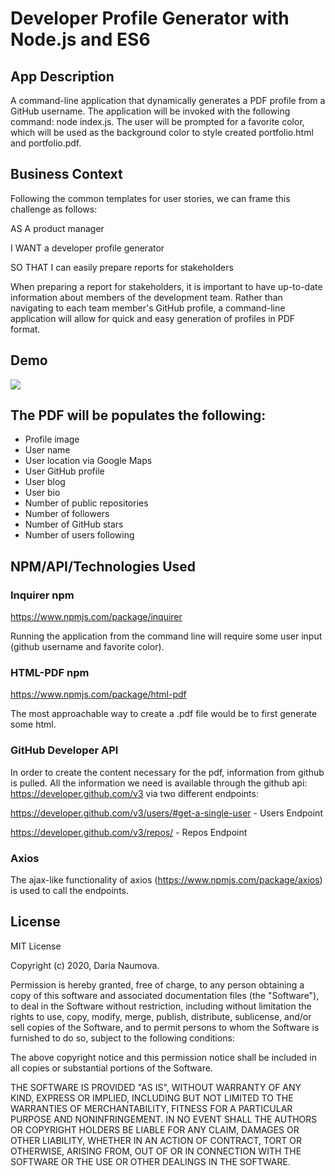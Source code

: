# Developer Profile Generator with Node.js and ES6

## App Description

A command-line application that dynamically generates a PDF profile from a GitHub username. The application will be invoked with the following command:
node index.js. The user will be prompted for a favorite color, which will be used as the background color to style created portfolio.html and portfolio.pdf.

##  Business Context

Following the common templates for user stories, we can frame this challenge as follows:  

AS A product manager

I WANT a developer profile generator

SO THAT I can easily prepare reports for stakeholders  

When preparing a report for stakeholders, it is important to have up-to-date information about members of the development team. Rather than navigating to each team member's GitHub profile, a command-line application will allow for quick and easy generation of profiles in PDF format.

## Demo

![](developer-profile-generator.gif)

## The PDF will be populates the following:

- Profile image
- User name
- User location via Google Maps
- User GitHub profile
- User blog
- User bio
- Number of public repositories
- Number of followers
- Number of GitHub stars
- Number of users following

##  NPM/API/Technologies Used

### Inquirer npm

https://www.npmjs.com/package/inquirer 

Running the application from the command line will require some user input (github username and favorite color).

### HTML-PDF npm
https://www.npmjs.com/package/html-pdf

The most approachable way to create a .pdf file would be to first generate some html. 

### GitHub Developer API

In order to create the content necessary for the pdf, information from github is pulled. All the information we need is available through the github api: https://developer.github.com/v3 via two different endpoints:

https://developer.github.com/v3/users/#get-a-single-user - Users Endpoint

https://developer.github.com/v3/repos/ - Repos Endpoint

### Axios

The ajax-like functionality of axios (https://www.npmjs.com/package/axios) is used to call the endpoints.

## License

MIT License

Copyright (c) 2020, Daria Naumova.

Permission is hereby granted, free of charge, to any person obtaining a copy
of this software and associated documentation files (the "Software"), to deal
in the Software without restriction, including without limitation the rights
to use, copy, modify, merge, publish, distribute, sublicense, and/or sell
copies of the Software, and to permit persons to whom the Software is
furnished to do so, subject to the following conditions:

The above copyright notice and this permission notice shall be included in all
copies or substantial portions of the Software.

THE SOFTWARE IS PROVIDED "AS IS", WITHOUT WARRANTY OF ANY KIND, EXPRESS OR
IMPLIED, INCLUDING BUT NOT LIMITED TO THE WARRANTIES OF MERCHANTABILITY,
FITNESS FOR A PARTICULAR PURPOSE AND NONINFRINGEMENT. IN NO EVENT SHALL THE
AUTHORS OR COPYRIGHT HOLDERS BE LIABLE FOR ANY CLAIM, DAMAGES OR OTHER
LIABILITY, WHETHER IN AN ACTION OF CONTRACT, TORT OR OTHERWISE, ARISING FROM,
OUT OF OR IN CONNECTION WITH THE SOFTWARE OR THE USE OR OTHER DEALINGS IN THE
SOFTWARE.
